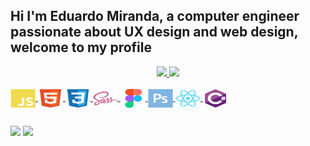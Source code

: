 ## Hi I'm Eduardo Miranda, a computer engineer passionate about UX design and web design, welcome to my profile
<div align="center">
  <a href="https://github.com/hxEdoMiranda">
  <img height="160em" src="https://github-readme-stats.vercel.app/api?username=hxEdoMiranda&show_icons=true&theme=dracula&include_all_commits=true&count_private=true"/>
  <img height="160em" src="https://github-readme-stats.vercel.app/api/top-langs/?username=hxEdoMiranda&layout=compact&langs_count=7&theme=dracula"/>
</div>
  
  
<div style="display: inline_block"><br>
  <img align="center" alt="Edo-Js" height="30" width="40" src="https://raw.githubusercontent.com/devicons/devicon/master/icons/javascript/javascript-plain.svg">    
  <img align="center" alt="Edo-HTML" height="30" width="40" src="https://raw.githubusercontent.com/devicons/devicon/master/icons/html5/html5-original.svg">
  <img align="center" alt="Edo-CSS" height="30" width="40" src="https://raw.githubusercontent.com/devicons/devicon/master/icons/css3/css3-original.svg">
  <img align="center" alt="Edo-SCSS" height="30" width="40" src="https://raw.githubusercontent.com/devicons/devicon/master/icons/sass/sass-original.svg" />
    <img align="center" alt="Edo-Figma" height="30" width="40" src="https://raw.githubusercontent.com/devicons/devicon/master/icons/figma/figma-original.svg" />
    <img align="center" alt="Edo-PhotoShop" height="30" width="40" src="https://raw.githubusercontent.com/devicons/devicon/master/icons/photoshop/photoshop-plain.svg" />
   <img align="center" alt="Edo-React" height="30" width="40" src="https://raw.githubusercontent.com/devicons/devicon/master/icons/react/react-original.svg">
  <img align="center" alt="Edo-Csharp" height="30" width="40" src="https://raw.githubusercontent.com/devicons/devicon/master/icons/csharp/csharp-original.svg">

</div>
  
  ##
 
<div> 
  <a href="" target="_blank"><img src="https://img.shields.io/badge/-Instagram-%23E4405F?style=for-the-badge&logo=instagram&logoColor=white" target="_blank"></a>
  <a href="" target="_blank"><img src="https://img.shields.io/badge/-LinkedIn-%230077B5?style=for-the-badge&logo=linkedin&logoColor=white" target="_blank"></a> 
 
  <!--![Snake animation](https://github.com/name/name/blob/output/github-contribution-grid-snake.svg)-->
 
</div>

